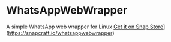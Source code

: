 # WhatsAppWebWrapper
A simple WhatsApp web wrapper for Linux
 [Get it on Snap Store](https://snapcraft.io/static/images/badges/en/snap-store-black.svg)](https://snapcraft.io/whatsappwebwrapper)
 
